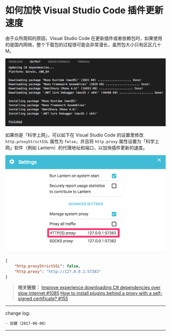 # 如何加快 Visual Studio Code 插件更新速度

由于众所周知的原因，Visual Studio Code 在更新插件或者依赖包时，如果使用的是国内网络，整个下载包的过程很可能会非常漫长，虽然包大小只有区区几十 M。

![](media/14967407398314.png)

如果你是「科学上网」，可以如下在 Visual Studio Code 的设置里修改 `http.proxyStrictSSL` 属性为 `false`，并且将 `http.proxy` 属性设置为「科学上网」软件（例如 Lantern）的代理地址和端口，以加快插件更新的速度。

![](media/14967405561346.png)

```json
{
    "http.proxyStrictSSL": false,
    "http.proxy": "http://127.0.0.1:57383"
}
```

> **相关链接：**
> [Improve experience downloading C# dependencies over slow internet #1085](https://github.com/OmniSharp/omnisharp-vscode/issues/1085)
> [How to install plugins behind a proxy with a self-signed certificate? #155](https://github.com/Microsoft/vscode/issues/155)


---

change log: 

	- 创建（2017-06-06）

---



